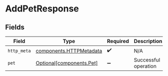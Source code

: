 # AddPetResponse


## Fields

| Field                                                              | Type                                                               | Required                                                           | Description                                                        |
| ------------------------------------------------------------------ | ------------------------------------------------------------------ | ------------------------------------------------------------------ | ------------------------------------------------------------------ |
| `http_meta`                                                        | [components.HTTPMetadata](../../models/components/httpmetadata.md) | :heavy_check_mark:                                                 | N/A                                                                |
| `pet`                                                              | [Optional[components.Pet]](../../models/components/pet.md)         | :heavy_minus_sign:                                                 | Successful operation                                               |